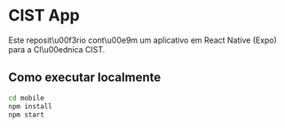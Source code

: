 # CIST App

Este reposit\u00f3rio cont\u00e9m um aplicativo em React Native (Expo) para a Cl\u00ednica CIST.

## Como executar localmente

```bash
cd mobile
npm install
npm start
```

